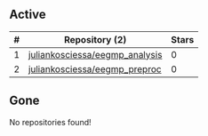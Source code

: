 ## Active
| # | Repository (2) | Stars |
| --- | --- | --- |
| 1 | [juliankosciessa/eegmp_analysis](https://gin.g-node.org/juliankosciessa/eegmp_analysis) | 0 |
| 2 | [juliankosciessa/eegmp_preproc](https://gin.g-node.org/juliankosciessa/eegmp_preproc) | 0 |

## Gone
No repositories found!
